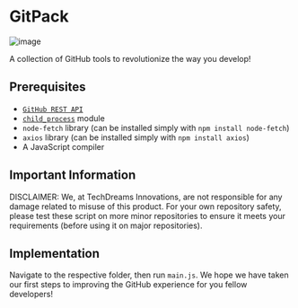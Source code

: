 # GitPack

![image](https://github.com/TechDreams-Innovations/GitPack/assets/95772109/833a430e-de3d-4bb7-96ca-9eb9a584eebc)


A collection of GitHub tools to revolutionize the way you develop!

## Prerequisites

- [`GitHub REST API`](https://docs.github.com/en/rest/guides/getting-started-with-the-rest-api?tool=javascript&apiVersion=2022-11-28)
- [`child_process`](https://nodejs.org/api/child_process.html) module
- `node-fetch` library (can be installed simply with `npm install node-fetch`)
- `axios` library (can be installed simply with `npm install axios`)
- A JavaScript compiler

## Important Information

DISCLAIMER: We, at TechDreams Innovations, are not responsible for any damage related to misuse of this product. For your own repository safety, please test these script on more minor repositories to ensure it meets your requirements (before using it on major repositories).

## Implementation

Navigate to the respective folder, then run `main.js`. We hope we have taken our first steps to improving the GitHub experience for you fellow developers!
